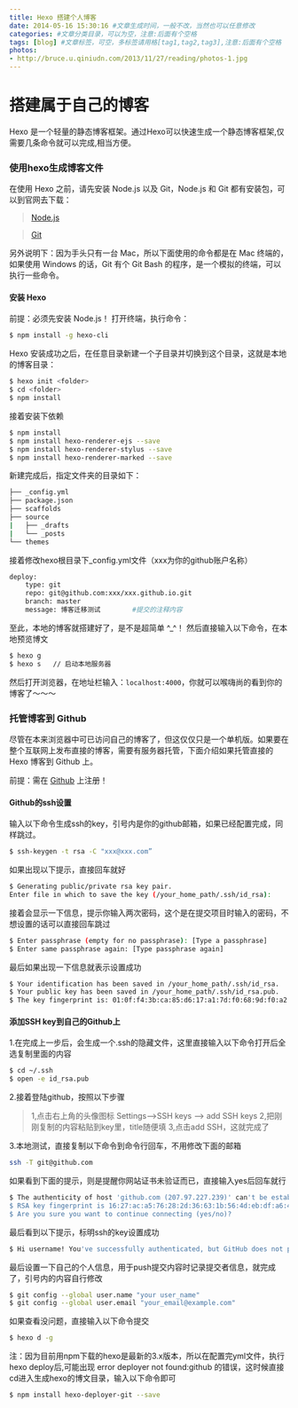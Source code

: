 ```yaml
---
title: Hexo 搭建个人博客 
date: 2014-05-16 15:30:16 #文章生成时间，一般不改，当然也可以任意修改
categories: #文章分类目录，可以为空，注意:后面有个空格
tags: [blog] #文章标签，可空，多标签请用格[tag1,tag2,tag3],注意:后面有个空格
photos: 
- http://bruce.u.qiniudn.com/2013/11/27/reading/photos-1.jpg
---
```


# 搭建属于自己的博客

Hexo 是一个轻量的静态博客框架。通过Hexo可以快速生成一个静态博客框架,仅需要几条命令就可以完成,相当方便。

<!--more-->

### 使用hexo生成博客文件

在使用 Hexo 之前，请先安装 Node.js 以及 Git，Node.js 和 Git 都有安装包，可以到官网去下载：

> [Node.js](http://www.nodejs.org/)

> [Git](http://git-scm.com)

另外说明下：因为手头只有一台 Mac，所以下面使用的命令都是在 Mac 终端的，如果使用 Windows 的话，Git 有个 Git Bash 的程序，是一个模拟的终端，可以执行一些命令。
#### 安装 Hexo
前提：必须先安装 Node.js！ 打开终端，执行命令：

``` bash
$ npm install -g hexo-cli
```

Hexo 安装成功之后，在任意目录新建一个子目录并切换到这个目录，这就是本地的博客目录：

``` bash 
$ hexo init <folder>
$ cd <folder>
$ npm install
```

接着安装下依赖

``` bash
$ npm install
$ npm install hexo-renderer-ejs --save
$ npm install hexo-renderer-stylus --save
$ npm install hexo-renderer-marked --save
```
新建完成后，指定文件夹的目录如下：

``` bash
├── _config.yml
├── package.json
├── scaffolds
├── source
|   ├── _drafts
|   └── _posts
└── themes
```

接着修改hexo根目录下_config.yml文件（xxx为你的github账户名称）

``` bash
deploy:
    type: git
    repo: git@github.com:xxx/xxx.github.io.git
    branch: master
    message: 博客迁移测试        #提交的注释内容
```

至此，本地的博客就搭建好了，是不是超简单 ^_^！
然后直接输入以下命令，在本地预览博文

``` bash
$ hexo g   
$ hexo s   // 启动本地服务器
```

然后打开浏览器，在地址栏输入：`localhost:4000`，你就可以喉嗨尚的看到你的博客了～～～

### 托管博客到 Github
尽管在本来浏览器中可已访问自己的博客了，但这仅仅只是一个单机版。如果要在整个互联网上发布直接的博客，需要有服务器托管，下面介绍如果托管直接的 Hexo 博客到 Github 上。

前提：需在 [Github](https://github.com) 上注册！

#### Github的ssh设置
输入以下命令生成ssh的key，引号内是你的github邮箱，如果已经配置完成，同样跳过。

``` bash
$ ssh-keygen -t rsa -C "xxx@xxx.com”
```

如果出现以下提示，直接回车就好

``` bash
$ Generating public/private rsa key pair.
Enter file in which to save the key (/your_home_path/.ssh/id_rsa):
```

接着会显示一下信息，提示你输入两次密码，这个是在提交项目时输入的密码，不想设置的话可以直接回车跳过

``` bash
$ Enter passphrase (empty for no passphrase): [Type a passphrase]
$ Enter same passphrase again: [Type passphrase again]
```

最后如果出现一下信息就表示设置成功

``` bash
$ Your identification has been saved in /your_home_path/.ssh/id_rsa.
$ Your public key has been saved in /your_home_path/.ssh/id_rsa.pub.
$ The key fingerprint is: 01:0f:f4:3b:ca:85:d6:17:a1:7d:f0:68:9d:f0:a2:db your_email@example.com
```

#### 添加SSH key到自己的Github上
1.在完成上一步后，会生成一个.ssh的隐藏文件，这里直接输入以下命令打开后全选复制里面的内容

``` bash
$ cd ~/.ssh
$ open -e id_rsa.pub
```

2.接着登陆github，按照以下步骤

> 1,点击右上角的头像图标 Settings—->SSH keys —-> add SSH keys
> 2,把刚刚复制的内容粘贴到key里，title随便填
> 3,点击add SSH，这就完成了

3.本地测试，直接复制以下命令到命令行回车，不用修改下面的邮箱

```  bash
ssh -T git@github.com
```

如果看到下面的提示，则是提醒你网站证书未验证而已，直接输入yes后回车就行

``` bash
$ The authenticity of host 'github.com (207.97.227.239)' can't be established.
$ RSA key fingerprint is 16:27:ac:a5:76:28:2d:36:63:1b:56:4d:eb:df:a6:48.
$ Are you sure you want to continue connecting (yes/no)?
```

最后看到以下提示，标明ssh的key设置成功

``` bash
$ Hi username! You've successfully authenticated, but GitHub does not provide shell access.
```

最后设置一下自己的个人信息，用于push提交内容时记录提交者信息，就完成了，引号内的内容自行修改

```	 bash
$ git config --global user.name "your user_name"
$ git config --global user.email "your_email@example.com"
```


如果查看没问题，直接输入以下命令提交

``` bash
$ hexo d -g
```

注：因为目前用npm下载的hexo是最新的3.x版本，所以在配置完yml文件，执行 hexo deploy后,可能出现 error deployer not found:github 的错误，这时候直接 cd进入生成hexo的博文目录，输入以下命令即可


``` bash
$ npm install hexo-deployer-git --save
```
